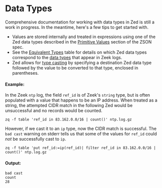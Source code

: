 # Data Types

Comprehensive documentation for working with data types in Zed is still a work
in progress. In the meantime, here's a few tips to get started with.

* Values are stored internally and treated in expressions using one of the Zed
  data types described in the
  [Primitive Values](../../formats/zson.md#33-primitive-values) section of the
  ZSON spec.
* See the [Equivalent Types](../../../zeek/Data-Type-Compatibility.md#equivalent-types)
  table for details on which Zed data types correspond to the
  [data types](https://docs.zeek.org/en/current/script-reference/types.html)
  that appear in Zeek logs.
* Zed allows for [type casting](https://en.wikipedia.org/wiki/Type_conversion)
  by specifying a destination Zed data type followed by the value to be
  converted to that type, enclosed in parentheses.

#### Example:

In the Zeek `ntp` log, the field `ref_id` is of Zeek's `string` type, but is
often populated with a value that happens to be an IP address. When treated as
a string, the attempted CIDR match in the following Zed would be unsuccessful
and no records would be counted.

```
zq -f table 'ref_id in 83.162.0.0/16 | count()' ntp.log.gz
```

However, if we cast it to an `ip` type, now the CIDR match is successful. The
`bad cast` warning on stderr tells us that some of the values for `ref_id`
could _not_ be successfully cast to `ip`.

```mdtest-command dir=zed-sample-data/zeek-default
zq -f table 'put ref_id:=ip(ref_id)| filter ref_id in 83.162.0.0/16 | count()' ntp.log.gz
```

#### Output:
```mdtest-output
bad cast
count
28
```
